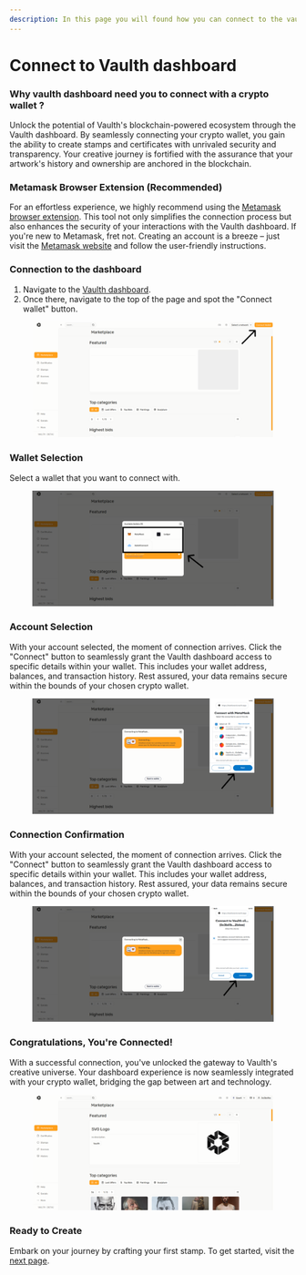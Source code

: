 ```yaml
---
description: In this page you will found how you can connect to the vaulth dashboard with your wallet account.
---
```


# Connect to Vaulth dashboard
### Why vaulth dashboard need you to connect with a crypto wallet ?
Unlock the potential of Vaulth's blockchain-powered ecosystem through the Vaulth dashboard. By seamlessly connecting your crypto wallet, you gain the ability to 
create stamps and certificates with unrivaled security and transparency. Your creative journey is fortified with the assurance that your artwork's history and 
ownership are anchored in the blockchain.

### Metamask Browser Extension (Recommended)
For an effortless experience, we highly recommend using the [Metamask browser extension](https://metamask.io/download/). This tool not only simplifies the connection 
process but also enhances the security of your interactions with the Vaulth dashboard. If you're new to Metamask, fret not. Creating an account is a breeze – just visit the [Metamask website](https://metamask.io) and follow the user-friendly instructions.

### Connection to the dashboard

1. Navigate to the [Vaulth dashboard](https://www.dashboard.vaulth.app).
2. Once there, navigate to the top of the page and spot the "Connect wallet" button.

<figure><img src="../.gitbook/assets/connection/Connection-1.png" alt=""><figcaption></figcaption></figure>

### Wallet Selection

Select a wallet that you want to connect with.

<figure><img src="../.gitbook/assets/connection/Connection-2.png" alt=""><figcaption></figcaption></figure>

### Account Selection

With your account selected, the moment of connection arrives. Click the "Connect" button to seamlessly grant the Vaulth dashboard access to specific details within 
your wallet. This includes your wallet address, balances, and transaction history. Rest assured, your data remains secure within the bounds of your chosen crypto 
wallet.

<figure><img src="../.gitbook/assets/connection/Connection-3.png" alt=""><figcaption></figcaption></figure>

### Connection Confirmation

With your account selected, the moment of connection arrives. Click the "Connect" button to seamlessly grant the Vaulth dashboard access to specific details within your wallet. This includes your wallet address, balances, and transaction history. Rest assured, your data remains secure within the bounds of your chosen crypto wallet.

<figure><img src="../.gitbook/assets/connection/Connection-4.png" alt=""><figcaption></figcaption></figure>

### Congratulations, You're Connected!

With a successful connection, you've unlocked the gateway to Vaulth's creative universe. Your dashboard experience is now seamlessly integrated with your crypto wallet, bridging the gap between art and technology.

<figure><img src="../.gitbook/assets/connection/Connection-5.png" alt=""><figcaption></figcaption></figure>

### Ready to Create
Embark on your journey by crafting your first stamp. To get started, visit the [next page](get-vaulth-stamp-voucher.md).
